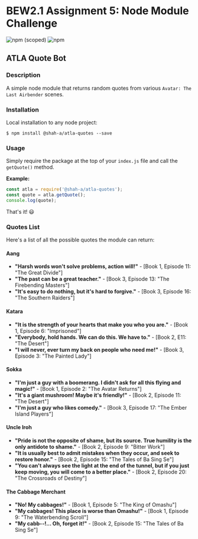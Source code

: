 # BEW2.1 Assignment 5: Node Module Challenge

![npm (scoped)](https://img.shields.io/npm/v/@shah-a/atla-quotes?style=for-the-badge)
![npm](https://img.shields.io/npm/dt/@shah-a/atla-quotes?style=for-the-badge)

## ATLA Quote Bot

### Description

A simple node module that returns random quotes from various `Avatar: The Last Airbender` scenes.

### Installation

Local installation to any node project:

```
$ npm install @shah-a/atla-quotes --save
```

### Usage

Simply require the package at the top of your `index.js` file and call the `getQuote()` method.

**Example:**

```javascript
const atla = require('@shah-a/atla-quotes');
const quote = atla.getQuote();
console.log(quote);
```

 That's it! 😃

### Quotes List

Here's a list of all the possible quotes the module can return:

#### Aang
- **"Harsh words won't solve problems, action will!"** - [Book 1, Episode 11: "The Great Divide"]
- **"The past can be a great teacher."** - [Book 3, Episode 13: "The Firebending Masters"]
- **"It's easy to do nothing, but it's hard to forgive."** - [Book 3, Episode 16: "The Southern Raiders"]

#### Katara
- **"It is the strength of your hearts that make you who you are."** - [Book 1, Episode 6: "Imprisoned"]
- **"Everybody, hold hands. We can do this. We have to."** - [Book 2, E11: "The Desert"]
- **"I will never, ever turn my back on people who need me!"** - [Book 3, Episode 3: "The Painted Lady"]

#### Sokka
- **"I'm just a guy with a boomerang. I didn't ask for all this flying and magic!"** - [Book 1, Episode 2: "The Avatar Returns"]
- **"It's a giant mushroom! Maybe it's friendly!"** - [Book 2, Episode 11: "The Desert"]
- **"I'm just a guy who likes comedy."** - [Book 3, Episode 17: "The Ember Island Players"]

#### Uncle Iroh
- **"Pride is not the opposite of shame, but its source. True humility is the only antidote to shame."** - [Book 2, Episode 9: "Bitter Work"]
- **"It is usually best to admit mistakes when they occur, and seek to restore honor."** - [Book 2, Episode 15: "The Tales of Ba Sing Se"]
- **"You can't always see the light at the end of the tunnel, but if you just keep moving, you will come to a better place."** - [Book 2, Episode 20: "The Crossroads of Destiny"]

#### The Cabbage Merchant
- **"No! My cabbages!"** - [Book 1, Episode 5: "The King of Omashu"]
- **"My cabbages! This place is worse than Omashu!"** - [Book 1, Episode 9: "The Waterbending Scroll"]
- **"My cabb--!... Oh, forget it!"** - [Book 2, Episode 15: "The Tales of Ba Sing Se"]
